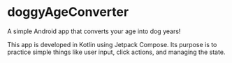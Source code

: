# doggyAgeConverter
A simple Android app that converts your age into dog years!

This app is developed in Kotlin using Jetpack Compose.
Its purpose is to practice simple things like user input, click actions, and managing the state.
